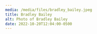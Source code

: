 ```yaml
---
media: /media/files/bradley_bailey.jpeg
title: Bradley Bailey
alt: Photo of Bradley Bailey
date: 2022-10-20T12:04:00-0500
---
```

